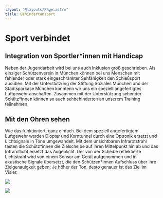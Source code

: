 ```yaml
---
layout: "@layouts/Page.astro"
title: Behindertensport
---
```


# Sport verbindet

## Integration von Sportler\*innen mit Handicap

Neben der Jugendarbeit wird bei uns auch Inklusion groß geschrieben. Als einziger Schützenverein in München können bei uns Menschen mit fehlender oder stark eingeschränkter Sehfähigkeit den Schießsport ausüben. Mit der Unterstützung der Stiftung Soziales München und der Stadtsparkase München konntenn wir uns ein speziell angefertigtes Luftgewehr anschaffen. Zusammen mit der Unterstützung sehender Schütz\*innen können so auch sehbehinderten an unserem Training teilnehmen.

## Mit den Ohren sehen

Wie das funktioniert, ganz einfach. Bei dem speziell angefertigtem Luftgewehr werden Diopter und Korntunnel durch eine Optronik ersetzt und Lichtsignale in Töne umgewandelt. Mit dem unsichtbaren Infrarotstrahl tasten die Schütz\*innen die Zielscheibe auf ihren Mittelpunkt hin ab und das Infrarotlicht ersetzt das Augenlicht. Der von der Scheibe reflektierte Lichtstrahl wird von einem Sensor am Gerät aufgenommen und in akustische Signale übersetzt, die den Schützen\*innen Aufschluss über ihre Zielgenauigkeit geben: Je höher der Ton, desto genauer ist das Ziel im Visier.

![](/images/uploads/img_6650.jpeg)

![](/images/uploads/img_6647.jpeg)
